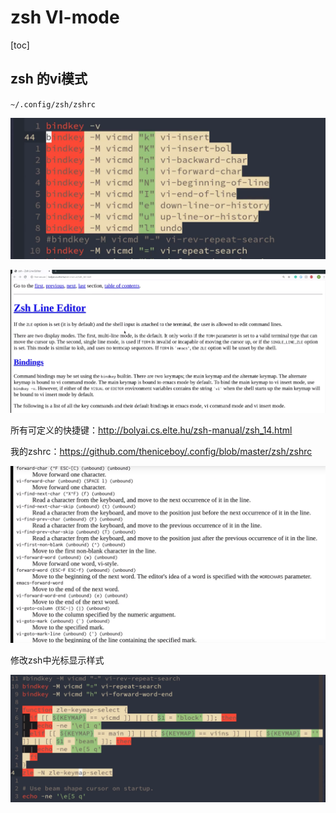 # zsh VI-mode

[toc]

## zsh 的vi模式

`~/.config/zsh/zshrc`

![](imgs/image-20210620212632681.png)

![image-20210620212820897](imgs/image-20210620212820897.png)

所有可定义的快捷键：http://bolyai.cs.elte.hu/zsh-manual/zsh_14.html

我的zshrc：https://github.com/theniceboy/.config/blob/master/zsh/zshrc

![image-20210620212927288](imgs/image-20210620212927288.png)

修改zsh中光标显示样式

![image-20210620213033601](imgs/image-20210620213033601.png)

